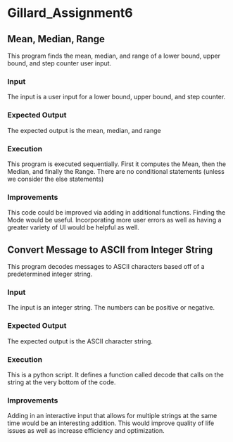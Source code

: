 # Gillard_Assignment6

## Mean, Median, Range

This program finds the mean, median, and range of a lower bound, upper bound, and step counter user input.

### Input

The input is a user input for a lower bound, upper bound, and step counter. 

### Expected Output

The expected output is the mean, median, and range

### Execution

This program is executed sequentially. First it computes the Mean, then the Median, and finally the Range. There are no conditional statements (unless we consider the else statements)

### Improvements

This code could be improved via adding in additional functions. Finding the Mode would be useful. Incorporating more user errors as well as having a greater variety of UI would be helpful as well.



## Convert Message to ASCII from Integer String

This program decodes messages to ASCII characters based off of a predetermined integer string.

### Input

The input is an integer string. The numbers can be positive or negative.

### Expected Output

The expected output is the ASCII character string.

### Execution

This is a python script. It defines a function called decode that calls on the string at the very bottom of the code.

### Improvements

Adding in an interactive input that allows for multiple strings at the same time would be an interesting addition. This would improve quality of life issues as well as increase efficiency and optimization.
